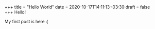 +++
title = "Hello World"
date = 2020-10-17T14:11:13+03:30
draft = false
+++
Hello!

My first post is here :)
